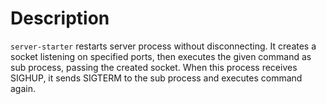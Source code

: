 # Description

`server-starter` restarts server process without disconnecting. It creates a socket listening on specified ports, then executes the given command as sub process, passing the created socket. When this process receives SIGHUP, it sends SIGTERM to the sub process and executes command again.
